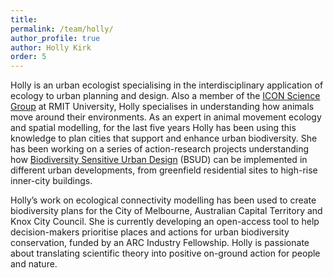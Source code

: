 ```yaml
---
title:
permalink: /team/holly/
author_profile: true
author: Holly Kirk
order: 5
---
```


Holly is an urban ecologist specialising in the interdisciplinary application of ecology to urban planning and design. Also a member of the [ICON Science Group](https://icon-science.org/) at RMIT University, Holly specialises in understanding how animals move around their environments. As an expert in animal movement ecology and spatial modelling, for the last five years Holly has been using this knowledge to plan cities that support and enhance urban biodiversity. She has been working on a series of action-research projects understanding how [Biodiversity Sensitive Urban Design](https://icon-science.org/bsud-home/) (BSUD) can be implemented in different urban developments, from greenfield residential sites to high-rise inner-city buildings. 

Holly’s work on ecological connectivity modelling has been used to create biodiversity plans for the City of Melbourne, Australian Capital Territory and Knox City Council. She is currently developing an open-access tool to help decision-makers prioritise places and actions for urban biodiversity conservation, funded by an ARC Industry Fellowship. Holly is passionate about translating scientific theory into positive on-ground action for people and nature.